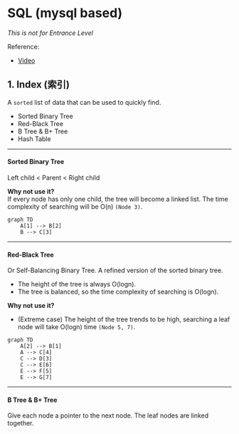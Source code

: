 # SQL (mysql based)

*This is not for Entrance Level*

Reference:
- [Video](https://www.bilibili.com/video/BV1ge4y117cM)


## 1. Index (索引)
A `sorted` list of data that can be used to quickly find.

- Sorted Binary Tree
- Red-Black Tree
- B Tree & B+ Tree
- Hash Table

---
#### Sorted Binary Tree
Left child < Parent < Right child

**Why not use it?**  
If every node has only one child, the tree will become a linked list. The time complexity of searching will be O(n) `(Node 3)`.
```mermaid
graph TD
    A[1] --> B[2]
    B --> C[3]
```


---
#### Red-Black Tree
Or Self-Balancing Binary Tree. A refined version of the sorted binary tree.

- The height of the tree is always O(logn).
- The tree is balanced, so the time complexity of searching is O(logn).

**Why not use it?**
- (Extreme case) The height of the tree trends to be high, searching a leaf node will take O(logn) time `(Node 5, 7)`.

```mermaid
graph TD
    A[2] --> B[1]
    A --> C[4]
    C --> D[3]
    C --> E[6]
    E --> F[5]
    E --> G[7]
```

---
#### B Tree & B+ Tree
Give each node a pointer to the next node. The leaf nodes are linked together.